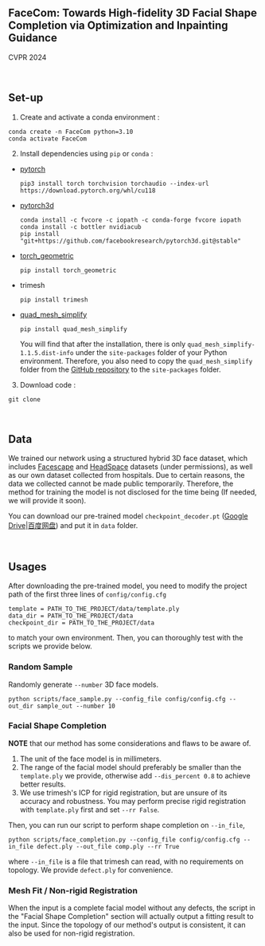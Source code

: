 ## FaceCom: Towards High-fidelity 3D Facial Shape Completion via Optimization and Inpainting Guidance

CVPR 2024

<br>

## Set-up

1. Create and activate a conda environment :

```
conda create -n FaceCom python=3.10
conda activate FaceCom
```

2. Install dependencies using `pip` or `conda` :

- [pytorch](https://pytorch.org/get-started/locally/)

  ```
  pip3 install torch torchvision torchaudio --index-url https://download.pytorch.org/whl/cu118
  ```

- [pytorch3d](https://github.com/facebookresearch/pytorch3d/blob/main/INSTALL.md)

  ```
  conda install -c fvcore -c iopath -c conda-forge fvcore iopath
  conda install -c bottler nvidiacub
  pip install "git+https://github.com/facebookresearch/pytorch3d.git@stable"
  ```

- [torch_geometric](https://pytorch-geometric.readthedocs.io/en/latest/install/installation.html)

  ```
  pip install torch_geometric
  ```

- trimesh

  ```
  pip install trimesh
  ```

- [quad_mesh_simplify](https://github.com/jannessm/quadric-mesh-simplification)

  ```
  pip install quad_mesh_simplify
  ```

  You will find that after the installation, there is only `quad_mesh_simplify-1.1.5.dist-info` under the `site-packages` folder of your Python environment. Therefore, you also need to copy the `quad_mesh_simplify` folder from the [GitHub repository](https://github.com/jannessm/quadric-mesh-simplification) to the `site-packages` folder.

3. Download code :

```
git clone 
```

<br>

## Data

We trained our network using a structured hybrid 3D face dataset, which includes [Facescape](https://facescape.nju.edu.cn/) and [HeadSpace](https://www-users.york.ac.uk/~np7/research/Headspace/) datasets (under permissions), as well as our own dataset collected from hospitals. Due to certain reasons, the data we collected cannot be made public temporarily. Therefore, the method for training the model is not disclosed for the time being (If needed, we will provide it soon).

You can download our pre-trained model `checkpoint_decoder.pt` ([Google Drive](https://drive.google.com/file/d/1oPfWRPgCXjAffPJWfZyZyZOgd5EYPrHf/view?usp=drive_link)|[百度网盘](https://pan.baidu.com/s/1SsBW08yieLTCbK9ec6EnwA?pwd=z4vc)) and put it in `data` folder.

<br>

## Usages

After downloading the pre-trained model, you need to modify the project path of the first three lines of `config/config.cfg` 

```
template = PATH_TO_THE_PROJECT/data/template.ply
data_dir = PATH_TO_THE_PROJECT/data
checkpoint_dir = PATH_TO_THE_PROJECT/data
```

to match your own environment. Then, you can thoroughly test with the scripts we provide below.

### Random Sample

Randomly generate `--number` 3D face models.

```
python scripts/face_sample.py --config_file config/config.cfg --out_dir sample_out --number 10
```

### Facial Shape Completion

**NOTE** that our method has some considerations and flaws to be aware of.

1. The unit of the face model is in millimeters.
2. The range of the facial model should preferably be smaller than the `template.ply` we provide, otherwise add  `--dis_percent 0.8` to achieve better results.
3. We use trimesh's ICP for rigid registration, but are unsure of its accuracy and robustness. You may perform precise rigid registration with `template.ply` first and set `--rr False`.

Then, you can run our script to perform shape completion on `--in_file`, 

```
python scripts/face_completion.py --config_file config/config.cfg --in_file defect.ply --out_file comp.ply --rr True
```

where `--in_file` is a file that trimesh can read, with no requirements on topology. We provide `defect.ply` for convenience.

### Mesh Fit / Non-rigid Registration

When the input is a complete facial model without any defects, the script in the "Facial Shape Completion" section will actually output a fitting result to the input. Since the topology of our method's output is consistent, it can also be used for non-rigid registration.

